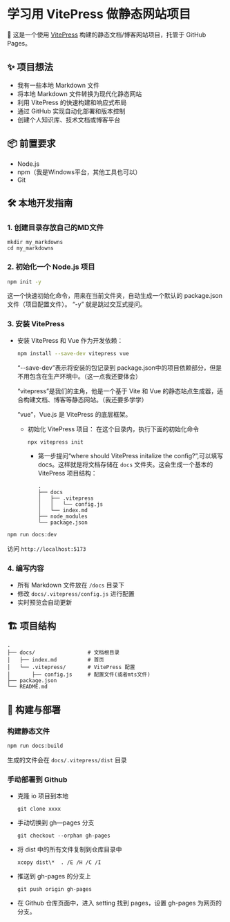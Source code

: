 # 学习用 VitePress 做静态网站项目

🚀 这是一个使用 [VitePress](https://vitepress.dev/) 构建的静态文档/博客网站项目，托管于 GitHub Pages。

## ✨ 项目想法

- 我有一些本地 Markdown 文件
- 将本地 Markdown 文件转换为现代化静态网站
- 利用 VitePress 的快速构建和响应式布局
- 通过 GitHub 实现自动化部署和版本控制
- 创建个人知识库、技术文档或博客平台

## 📦 前置要求

- Node.js 
- npm（我是Windows平台，其他工具也可以）
- Git

## 🛠️ 本地开发指南

### 1. 创建目录存放自己的MD文件
```
mkdir my_markdowns
cd my_markdowns
```

### 2. 初始化一个 Node.js 项目
```bash
npm init -y
```
这一个快速初始化命令，用来在当前文件夹，自动生成一个默认的 package.json 文件（项目配置文件）。 “-y” 就是跳过交互式提问。

### 3. 安装 VitePress
- 安装 VitePress 和 Vue 作为开发依赖：
     ```bash
     npm install --save-dev vitepress vue
     ```
     “--save-dev”表示将安装的包记录到 package.json中的项目依赖部分，但是不用包含在生产环境中。（这一点我还要体会）

     “vitepress”是我们的主角，他是一个基于 Vite 和 Vue 的静态站点生成器，适合构建文档、博客等静态网站。（我还要多学学）

     “vue”，Vue.js 是 VitePress 的底层框架。

   - 初始化 VitePress 项目：
   	 在这个目录内，执行下面的初始化命令
     ```bash
     npx vitepress init
     ```
     - 第一步提问“where should VitePress initalize the config?”,可以填写docs。这样就是将文档存储在 `docs` 文件夹。这会生成一个基本的 VitePress 项目结构：
       ```
       .
       ├── docs
       │   ├── .vitepress
       │   │   └── config.js
       │   └── index.md
       ├── node_modules
       └── package.json
       ```
```bash
npm run docs:dev
```
访问 `http://localhost:5173`

### 4. 编写内容
- 所有 Markdown 文件放在 `/docs` 目录下
- 修改 `docs/.vitepress/config.js` 进行配置
- 实时预览会自动更新

## 🏗️ 项目结构

```
.
├── docs/                 # 文档根目录
│   ├── index.md          # 首页
│   └── .vitepress/       # VitePress 配置
│       ├── config.js     # 配置文件(或者mts文件)
├── package.json
└── README.md
```

## 🚀 构建与部署

### 构建静态文件
```bash
npm run docs:build
```
生成的文件会在 `docs/.vitepress/dist` 目录

### 手动部署到 Github
- 克隆 io 项目到本地
	```
	git clone xxxx
	```
- 手动切换到 gh—pages 分支
	```
	git checkout --orphan gh-pages
	```
- 将 dist 中的所有文件复制到仓库目录中
	```
	xcopy dist\*  . /E /H /C /I
	```
- 推送到 gh-pages 的分支上
	```
	git push origin gh-pages
	```
- 在 Github 仓库页面中，进入 setting 找到 pages，设置 gh-pages 为网页的分支。





